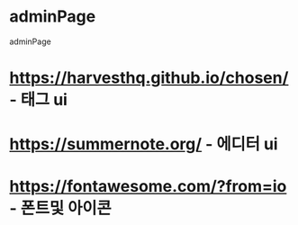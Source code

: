 # adminPage
adminPage


# https://harvesthq.github.io/chosen/ - 태그 ui 
# https://summernote.org/             - 에디터 ui
# https://fontawesome.com/?from=io    - 폰트및 아이콘 
